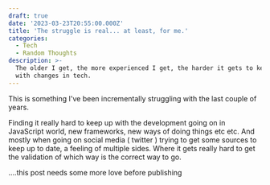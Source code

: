 ```yaml
---
draft: true
date: '2023-03-23T20:55:00.000Z'
title: 'The struggle is real... at least, for me.'
categories:
  - Tech
  - Random Thoughts
description: >-
  The older I get, the more experienced I get, the harder it gets to keep up
  with changes in tech.
---
```


This is something I've been incrementally struggling with the last couple of years.

Finding it really hard to keep up with the development going on in JavaScript world, new frameworks, new ways of doing things etc etc. And mostly when going on social media ( twitter ) trying to get some sources to keep up to date, a feeling of multiple sides. Where it gets really hard to get the validation of which way is the correct way to go.

....this post needs some more love before publishing
